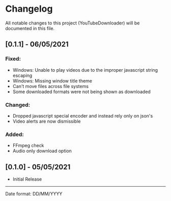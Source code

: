 # Changelog

All notable changes to this project (YouTubeDownloader) will be documented in this file.

## [0.1.1] - 06/05/2021
### Fixed:
 - Windows: Unable to play videos due to the improper javascript string escaping
 - Windows: Missing window title theme
 - Can't move files across file systems
 - Some downloaded formats were not being shown as downloaded

### Changed:
 - Dropped javascript special encoder and instead rely only on json's
 - Video alerts are now dismissible

### Added:
 - FFmpeg check
 - Audio only download option

## [0.1.0] - 05/05/2021
- Initial Release
___
Date format: DD/MM/YYYY